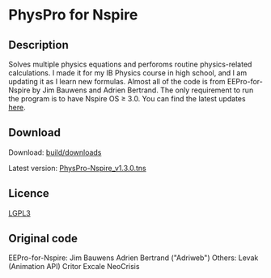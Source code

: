 # PhysPro for Nspire
## Description
Solves multiple physics equations and perforoms routine physics-related calculations. I made it for my IB Physics course in high school, and I am updating it as I learn new formulas. Almost all of the code is from EEPro-for-Nspire by Jim Bauwens and Adrien Bertrand. The only requirement to run the program is  to have Nspire OS ≥ 3.0. You can find the latest updates [here](http://education.ti.com).

## Download
Download: [build/downloads](https://github.com/alex3yoyo/PhysPro-Nspire/tree/master/build/downloads/)

Latest version: [PhysPro-Nspire_v1.3.0.tns](https://github.com/alex3yoyo/PhysPro-Nspire/tree/master/build/downloads/PhysPro-Nspire_v1.3.0.tns)


## Licence
[LGPL3](http://www.gnu.org/licenses/lgpl.html)

## Original code
EEPro-for-Nspire:
    Jim Bauwens
    Adrien Bertrand ("Adriweb")
Others:
    Levak (Animation API)
    Critor
    Excale
    NeoCrisis


